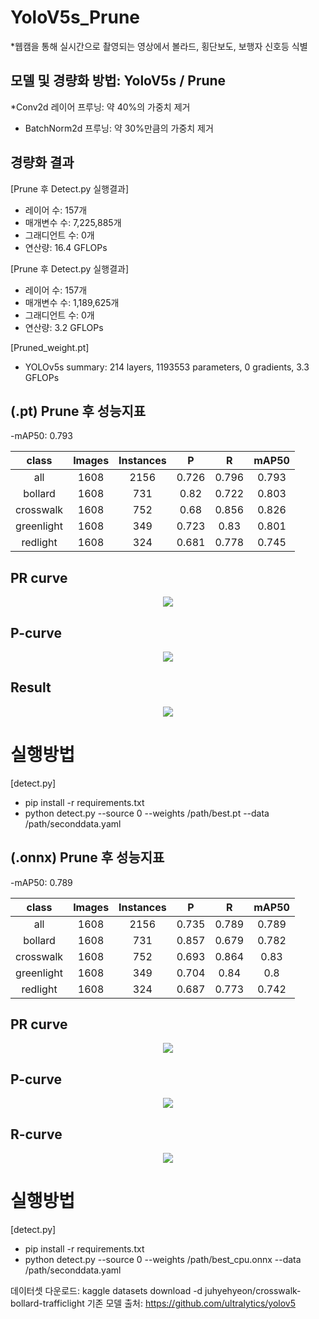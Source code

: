 # YoloV5s_Prune
*웹캠을 통해 실시간으로 촬영되는 영상에서 볼라드, 횡단보도, 보행자 신호등 식별


모델 및 경량화 방법: YoloV5s / Prune
-

*Conv2d 레이어 프루닝: 약 40%의 가중치 제거


* BatchNorm2d 프루닝: 약 30%만큼의 가중치 제거

경량화 결과
-
[Prune 후 Detect.py 실행결과]

- 레이어 수: 157개
- 매개변수 수: 7,225,885개
- 그래디언트 수: 0개
- 연산량: 16.4 GFLOPs


[Prune 후 Detect.py 실행결과]

- 레이어 수: 157개
- 매개변수 수: 1,189,625개
- 그래디언트 수: 0개
- 연산량: 3.2 GFLOPs

[Pruned_weight.pt]
- YOLOv5s summary: 214 layers, 1193553 parameters, 0 gradients, 3.3 GFLOPs


(.pt) Prune 후 성능지표
-
-mAP50: 0.793

|class|Images|Instances|P|R|mAP50|
|:---:|:---:|:---:|:---:|:---:|:---:|
|all|1608|2156|0.726|0.796|0.793|
|bollard|1608|731|0.82|0.722|0.803|
|crosswalk|1608|752|0.68|0.856|0.826|
|greenlight|1608|349|0.723|0.83|0.801|
|redlight|1608|324|0.681|0.778|0.745|

## PR curve

<p align="center">
  <img src="https://github.com/nagoriyouki/YoloV5s_Prune/assets/130470442/397839f0-58a4-47fd-9fef-26ac161f0d5c">
</p>

## P-curve
<p align="center">
  <img src="https://github.com/nagoriyouki/YoloV5s_Prune/assets/130470442/94b55951-26c9-4267-96da-d198724e4de8">
</p>

## Result
<p align="center">
  <img src="https://github.com/nagoriyouki/YoloV5s_Prune/assets/130470442/d80c08fe-e788-4824-869c-b76f4060e158">
</p>

# 실행방법
[detect.py]
- pip install -r requirements.txt
- python detect.py --source 0 --weights /path/best.pt --data /path/seconddata.yaml


(.onnx) Prune 후 성능지표
-
-mAP50: 0.789

|class|Images|Instances|P|R|mAP50|
|:---:|:---:|:---:|:---:|:---:|:---:|
|all|1608|2156|0.735|0.789|0.789|
|bollard|1608|731|0.857|0.679|0.782|
|crosswalk|1608|752|0.693|0.864|0.83|
|greenlight|1608|349|0.704|0.84|0.8|
|redlight|1608|324|0.687|0.773|0.742|

## PR curve

<p align="center">
  <img src="https://github.com/nagoriyouki/YoloV5s_Prune/assets/130470442/a90d04b3-bbc9-4737-bdcd-6701e3112221">
</p>

## P-curve
<p align="center">
  <img src="https://github.com/nagoriyouki/YoloV5s_Prune/assets/130470442/38575484-f9d6-4715-8de2-16d136a6032b">
</p>

## R-curve
<p align="center">
  <img src="https://github.com/nagoriyouki/YoloV5s_Prune/assets/130470442/2f315e05-a687-44d4-9f6a-a974b0f1a409">
</p>

# 실행방법
[detect.py]
- pip install -r requirements.txt
- python detect.py --source 0 --weights /path/best_cpu.onnx --data /path/seconddata.yaml


데이터셋 다운로드: kaggle datasets download -d juhyehyeon/crosswalk-bollard-trafficlight
기존 모델 출처: https://github.com/ultralytics/yolov5
